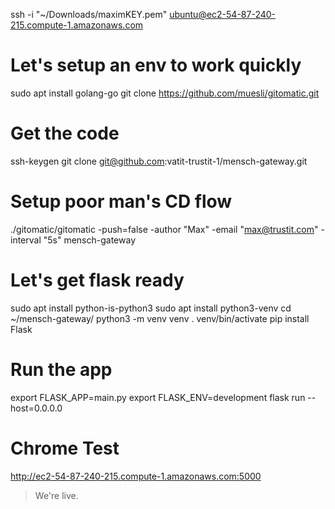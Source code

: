 ssh -i "~/Downloads/maximKEY.pem" ubuntu@ec2-54-87-240-215.compute-1.amazonaws.com

# Let's setup an env to work quickly
sudo apt install golang-go
git clone https://github.com/muesli/gitomatic.git

# Get the code 
ssh-keygen
git clone git@github.com:vatit-trustit-1/mensch-gateway.git

# Setup poor man's CD flow
./gitomatic/gitomatic -push=false -author "Max" -email "max@trustit.com" -interval "5s" mensch-gateway

# Let's get flask ready
sudo apt install python-is-python3
sudo apt install python3-venv
cd ~/mensch-gateway/
python3 -m venv venv
. venv/bin/activate
pip install Flask

# Run the app
export FLASK_APP=main.py
export FLASK_ENV=development
flask run --host=0.0.0.0

# Chrome Test
http://ec2-54-87-240-215.compute-1.amazonaws.com:5000 

> We're live.

